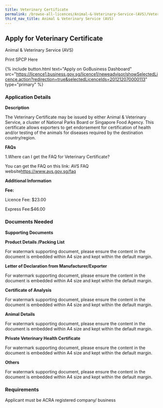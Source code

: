 ```yaml
---
title: Veterinary Certificate
permalink: /browse-all-licences/Animal-&-Veterinary-Service-(AVS)/Veterinary-Certificate
third_nav_title: Animal & Veterinary Service (AVS)
---
```


## Apply for Veterinary Certificate

Animal & Veterinary Service (AVS)

Print SPCP Here


{% include button.html text="Apply on GoBusiness Dashboard" src="https://licence1.business.gov.sg/licence1/neweadvisor/showSelectedLicence.action?redirection=true&selectedLicenceIds=201212070000113" type="primary" %}

### Application Details

<p><strong>Description</strong></p>
<p>The Veterinary Certificate may be issued by either Animal &amp; Veterinary Service, a cluster of National Parks Board or Singapore Food Agency. This certificate allows exporters to get endorsement for certification of health and/or testing of the animals for diseases required by the destination country/region.</p>
<p><strong>FAQs</strong></p>
<p>1.Where can I get the FAQ for Veterinary Certificate?</p>
<p>You can get the FAQ on this link: AVS FAQ website<a href="https://www.avs.gov.sg/faq">https://www.avs.gov.sg/faq</a></p>

**Additional Information**

<p><strong>Fee:</strong></p>
<p>Licence Fee: $23.00</p>
<p>Express Fee:$46.00</p>

### Documents Needed

<p><strong>Supporting Documents</strong></p>
<p><strong>Product Details /Packing List</strong></p>
<p>For watermark supporting document, please ensure the content in the document is embedded within A4 size and kept within the default margin.</p>
<p><strong>Letter of Declaration from Manufacturer/Exporter</strong></p>
<p>For watermark supporting document, please ensure the content in the document is embedded within A4 size and kept within the default margin.</p>
<p><strong>Certificate of Analysis</strong></p>
<p>For watermark supporting document, please ensure the content in the document is embedded within A4 size and kept within the default margin.</p>
<p><strong>Animal Details</strong></p>
<p>For watermark supporting document, please ensure the content in the document is embedded within A4 size and kept within the default margin.</p>
<p><strong>Private Veterinary Health Certificate</strong></p>
<p>For watermark supporting document, please ensure the content in the document is embedded within A4 size and kept within the default margin.</p>
<p><strong>Others</strong></p>
<p>For watermark supporting document, please ensure the content in the document is embedded within A4 size and kept within the default margin.</p>

### Requirements

Applicant must be ACRA registered company/ business

